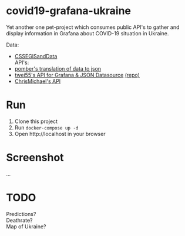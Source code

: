 # covid19-grafana-ukraine
Yet another one pet-project which consumes public API's to gather
and display information in Grafana about COVID-19 situation in Ukraine.  

Data:  
* [CSSEGISandData](https://github.com/CSSEGISandData/COVID-19)  
API's:  
* [pomber's translation of data to json](https://github.com/pomber/covid19)  
* [twei55's API for Grafana & JSON Datasource](https://covid19-grafana.herokuapp.com/) [(repo)](https://github.com/twei55/covid19-grafana-datasource)  
* [ChrisMichael's API](https://github.com/ChrisMichaelPerezSantiago/covid19)  

# Run
1. Clone this project
2. Run `docker-compose up -d`
3. Open http://localhost in your browser  

# Screenshot
...

# TODO
Predictions?  
Deathrate?  
Map of Ukraine?  